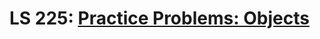 # LS 225: [Practice Problems: Objects](https://launchschool.com/lessons/4671d66f/assignments/90e3243c)
